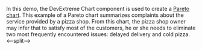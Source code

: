 In&nbsp;this demo, the DevExtreme Chart component is&nbsp;used to&nbsp;create&nbsp;a [Pareto chart][0]. This example of&nbsp;a&nbsp;Pareto chart summarizes complaints about the service provided by&nbsp;a&nbsp;pizza shop. From this chart, the pizza shop owner may infer that to&nbsp;satisfy most of&nbsp;the customers, he&nbsp;or&nbsp;she needs to&nbsp;eliminate two most frequently encountered issues: delayed delivery and cold pizza.
<--split-->

[0]: https://en.wikipedia.org/wiki/Pareto_chart